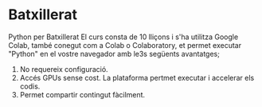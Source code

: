 # Batxillerat
Python per Batxillerat
El curs consta de 10 lliçons i s'ha utilitza Google Colab, també conegut com a Colab o Colaboratory, et permet executar "Python" en el vostre navegador amb le3s següents avantatges;
1. No requereix configuració.
2. Accés GPUs sense cost. La plataforma pertmet executar i accelerar els codis.
3. Permet compartir contingut fàcilment.

